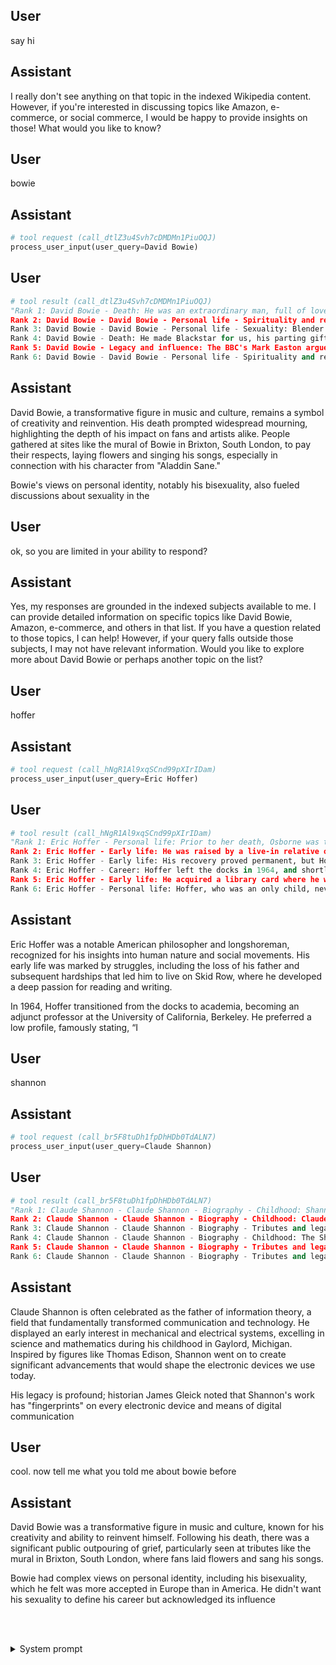 ## User

say hi

## Assistant

I really don't see anything on that topic in the indexed Wikipedia content. However, if you're interested in discussing topics like Amazon, e-commerce, or social commerce, I would be happy to provide insights on those! What would you like to know?

## User

bowie

## Assistant


```python
# tool request (call_dtlZ3u4Svh7cDMDMn1PiuOQJ)
process_user_input(user_query=David Bowie)
```


## User


```python
# tool result (call_dtlZ3u4Svh7cDMDMn1PiuOQJ)
"Rank 1: David Bowie - Death: He was an extraordinary man, full of love and life. He will always be with us. For now, it is appropriate to cry. Following Bowie's death, fans gathered at impromptu street shrines. At the mural of Bowie in his birthplace of Brixton, South London, which shows him in his Aladdin Sane character, fans laid flowers and sang his songs. (Distance: 0.6390)
Rank 2: David Bowie - David Bowie - Personal life - Spirituality and religion: ... I'm not quite an atheist and it worries me. There's that little bit that holds on: 'Well, I'm almost an atheist. Give me a couple of months. ... (Distance: 0.6623)
Rank 3: David Bowie - David Bowie - Personal life - Sexuality: Blender asked Bowie in 2002 whether he still believed his public declaration was his biggest mistake. After a long pause, he said, "I don't think it was a mistake in Europe, but it was a lot tougher in America. I had no problem with people knowing I was bisexual. But I had no inclination to hold any banners nor be a representative of any group of people." Bowie said he wanted to be a songwriter and performer rather than a headline for his bisexuality, and in "puritanical" America, "I think it stood in the way of so much I wanted to do." (Distance: 0.6815)
Rank 4: David Bowie - Death: He made Blackstar for us, his parting gift. I knew for a year this was the way it would be. I wasn't, however, prepared for it. He was an extraordinary man, full of love and life. He will always be with us. (Distance: 0.7437)
Rank 5: David Bowie - Legacy and influence: The BBC's Mark Easton argued that Bowie provided fuel for "the creative powerhouse that Britain has become" by challenging future generations "to aim high, to be ambitious and provocative, to take risks", concluding that he had "changed the way the world sees Britain. And the way Britain sees itself". In 2006, Bowie was voted the fourth greatest living British icon in a poll held by the BBC's Culture Show. Annie Zaleski wrote, "Every band or solo artist who's decided to rip up their playbook and start again owes a debt to Bowie". Numerous figures from the music industry whose careers Bowie had influenced paid tribute to him following his death; panegyrics on Twitter (tweets about him peaked at 20,000 a minute an hour after the announcement of his death) also came from outside the entertainment industry and pop culture, such as those from the Vatican, namely Cardinal Gianfranco Ravasi, who quoted "Space Oddity", and the German Federal Foreign Office, which thanked Bowie for his part in the fall of the Berlin Wall and referenced "'Heroes'". (Distance: 0.7494)
Rank 6: David Bowie - David Bowie - Personal life - Spirituality and religion: In 1993, Bowie said he had an "undying" belief in the "unquestionable" existence of God. In a separate 1993 interview, while describing the genesis of the music for his album Black Tie White Noise, he said "it was important for me to find something [musically] that also had no sort of representation of institutionalized and organized religion, of which I'm not a believer, I must make that clear." Interviewed in 2005, Bowie said whether God exists "is not a question that can be answered. ... I'm not quite an atheist and it worries me. (Distance: 0.7535)"
```


## Assistant

David Bowie, a transformative figure in music and culture, remains a symbol of creativity and reinvention. His death prompted widespread mourning, highlighting the depth of his impact on fans and artists alike. People gathered at sites like the mural of Bowie in Brixton, South London, to pay their respects, laying flowers and singing his songs, especially in connection with his character from "Aladdin Sane."

Bowie's views on personal identity, notably his bisexuality, also fueled discussions about sexuality in the

## User

ok, so you are limited in your ability to respond?

## Assistant

Yes, my responses are grounded in the indexed subjects available to me. I can provide detailed information on specific topics like David Bowie, Amazon, e-commerce, and others in that list. If you have a question related to those topics, I can help! However, if your query falls outside those subjects, I may not have relevant information. Would you like to explore more about David Bowie or perhaps another topic on the list?

## User

hoffer

## Assistant


```python
# tool request (call_hNgR1Al9xqSCnd99pXIrIDam)
process_user_input(user_query=Eric Hoffer)
```


## User


```python
# tool result (call_hNgR1Al9xqSCnd99pXIrIDam)
"Rank 1: Eric Hoffer - Personal life: Prior to her death, Osborne was the executor of Hoffer's estate, and vigorously controlled the rights to his intellectual property. In his 2012 book Eric Hoffer: The Longshoreman Philosopher, journalist Tom Bethell revealed doubts about Hoffer's account of his early life. Although Hoffer claimed his parents were from Alsace-Lorraine, Hoffer himself spoke with a pronounced Bavarian accent. He claimed to have been born and raised in the Bronx but had no Bronx accent. His lover and executor Lili Fabilli stated that she always thought Hoffer was an immigrant. (Distance: 0.6871)
Rank 2: Eric Hoffer - Early life: He was raised by a live-in relative or servant, a German immigrant named Martha. His eyesight inexplicably returned when he was 15. Fearing he might lose it again, he seized on the opportunity to read as much as he could. His recovery proved permanent, but Hoffer never abandoned his reading habit. Hoffer was a young man when he also lost his father. (Distance: 0.7095)
Rank 3: Eric Hoffer - Early life: His recovery proved permanent, but Hoffer never abandoned his reading habit. Hoffer was a young man when he also lost his father. The cabinetmaker's union paid for Knut Hoffer's funeral and gave Hoffer about $300 insurance money. He took a bus to Los Angeles and spent the next 10 years wandering, as he remembered, “up and down the land, dodging hunger and grieving over the world.” Hoffer eventually landed on Skid Row, reading, occasionally writing, and working at odd jobs. In 1931, he considered suicide by drinking a solution of oxalic acid, but he could not bring himself to do it. (Distance: 0.7759)
Rank 4: Eric Hoffer - Career: Hoffer left the docks in 1964, and shortly after became an adjunct professor at the University of California, Berkeley. He later retired from public life in 1970. “I'm going to crawl back into my hole where I started,” he said. “I don't want to be a public person or anybody's spokesman... Any man can ride a train. Only a wise man knows when to get off.” In 1970, he endowed the Lili Fabilli and Eric Hoffer Laconic Essay Prize for students, faculty, and staff at the University of California, Berkeley. (Distance: 0.7935)
Rank 5: Eric Hoffer - Early life: He acquired a library card where he worked, dividing his time "between the books and the brothels." He also prospected for gold in the mountains. Snowed in for the winter, he read the Essays by Michel de Montaigne. Montaigne impressed Hoffer deeply, and Hoffer often made reference to him. He also developed a respect for America's underclass, which he said was "lumpy with talent." (Distance: 0.8066)
Rank 6: Eric Hoffer - Personal life: Hoffer, who was an only child, never married. He fathered a child with Lili Fabilli Osborne, named Eric Osborne, who was born in 1955 and raised by Lili Osborne and her husband, Selden Osborne. Lili Fabilli Osborne had become acquainted with Hoffer through her husband, a fellow longshoreman and acquaintance of Hoffer's. Despite this, Selden Osborne and Hoffer remained on good terms. Hoffer referred to Eric Osborne as his son or godson. (Distance: 0.8087)"
```


## Assistant

Eric Hoffer was a notable American philosopher and longshoreman, recognized for his insights into human nature and social movements. His early life was marked by struggles, including the loss of his father and subsequent hardships that led him to live on Skid Row, where he developed a deep passion for reading and writing.

In 1964, Hoffer transitioned from the docks to academia, becoming an adjunct professor at the University of California, Berkeley. He preferred a low profile, famously stating, “I

## User

shannon

## Assistant


```python
# tool request (call_br5F8tuDh1fpDhHDb0TdALN7)
process_user_input(user_query=Claude Shannon)
```


## User


```python
# tool result (call_br5F8tuDh1fpDhHDb0TdALN7)
"Rank 1: Claude Shannon - Claude Shannon - Biography - Childhood: Shannon showed an inclination towards mechanical and electrical things. His best subjects were science and mathematics. At home, he constructed such devices as models of planes, a radio-controlled model boat and a barbed-wire telegraph system to a friend's house a half-mile away. While growing up, he also worked as a messenger for the Western Union company. Shannon's childhood hero was Thomas Edison, whom he later learned was a distant cousin. (Distance: 0.5877)
Rank 2: Claude Shannon - Claude Shannon - Biography - Childhood: Claude Sr. was a descendant of New Jersey settlers, while Mabel was a child of German immigrants. Shannon's family was active in their Methodist Church during his youth. Most of the first 16 years of Shannon's life were spent in Gaylord, where he attended public school, graduating from Gaylord High School in 1932. Shannon showed an inclination towards mechanical and electrical things. His best subjects were science and mathematics. (Distance: 0.6097)
Rank 3: Claude Shannon - Claude Shannon - Biography - Tributes and legacy: Historian James Gleick noted the importance of Shannon, stating that "Einstein looms large, and rightly so. But we’re not living in the relativity age, we’re living in the information age. It’s Shannon whose fingerprints are on every electronic device we own, every computer screen we gaze into, every means of digital communication. He’s one of these people who so transform the world that, after the transformation, the old world is forgotten." Gleick further noted that "he created a whole field from scratch, from the brow of Zeus". (Distance: 0.6436)
Rank 4: Claude Shannon - Claude Shannon - Biography - Childhood: The Shannon family lived in Gaylord, Michigan, and Claude was born in a hospital in nearby Petoskey. His father, Claude Sr. (1862–1934), was a businessman and, for a while, a judge of probate in Gaylord. His mother, Mabel Wolf Shannon (1880–1945), was a language teacher, who also served as the principal of Gaylord High School. Claude Sr. was a descendant of New Jersey settlers, while Mabel was a child of German immigrants. Shannon's family was active in their Methodist Church during his youth. (Distance: 0.6762)
Rank 5: Claude Shannon - Claude Shannon - Biography - Tributes and legacy: Einstein had it, too – this ability to take on a complicated problem and find the right way to look at it, so that things become very simple." In an obituary by Neil Sloane and Robert Calderbank, they stated that "Shannon must rank near the top of the list of major figures of twentieth century science". Due to his work in multiple fields, Shannon is also regarded as a polymath. Historian James Gleick noted the importance of Shannon, stating that "Einstein looms large, and rightly so. But we’re not living in the relativity age, we’re living in the information age. (Distance: 0.6841)
Rank 6: Claude Shannon - Claude Shannon - Biography - Tributes and legacy: Without him, none of the things we know today would exist. The whole digital revolution started with him." The cryptocurrency unit shannon (a synonym for gwei) is named after him. Shannon is credited by many as single-handedly creating information theory and for laying the foundations for the Digital Age. The artificial intelligence large language model family Claude (language model) was named in Shannon's honor. (Distance: 0.6998)"
```


## Assistant

Claude Shannon is often celebrated as the father of information theory, a field that fundamentally transformed communication and technology. He displayed an early interest in mechanical and electrical systems, excelling in science and mathematics during his childhood in Gaylord, Michigan. Inspired by figures like Thomas Edison, Shannon went on to create significant advancements that would shape the electronic devices we use today.

His legacy is profound; historian James Gleick noted that Shannon's work has "fingerprints" on every electronic device and means of digital communication

## User

cool.  now tell me what you told me about bowie before

## Assistant

David Bowie was a transformative figure in music and culture, known for his creativity and ability to reinvent himself. Following his death, there was a significant public outpouring of grief, particularly seen at tributes like the mural in Brixton, South London, where fans laid flowers and sang his songs.

Bowie had complex views on personal identity, including his bisexuality, which he felt was more accepted in Europe than in America. He didn't want his sexuality to define his career but acknowledged its influence


<br><br>
<details><summary>System prompt</summary>


You are an expert assistant with access to a specialized Wikipedia search tool. This tool retrieves information from a prebuilt FAISS index of specific Wikipedia content.

The currently indexed subjects are:
Amazon (company)
Athleisure
Behavioral economics
Claude Shannon
Danny Hillis
David Bowie
David Byrne
Digital economy
Digital transformation
E-commerce in China
Eric Hoffer
Flipkart
Information theory
Omnichannel retail strategy
Social commerce
Walmart
Wayne Coyne

Guidelines:
1. If a user asks a question that is closely or tangentially related to the indexed subjects, use the search tool to find and provide relevant information. Be transparent about the specific search you are performing, e.g., "Let me do a search for 'Danny Hillis favorite food'." 
2. Always start your response grounded in the information retrieved from the indexed content. Clearly indicate when you are presenting information from the tool versus when you are applying your own reasoning or logic.
3. If the question is entirely unrelated to the indexed subjects, respond with something like: "I really don't see anything on that topic in the indexed Wikipedia content." Suggest possible related topics, if appropriate, and explain your reasoning.
4. You may use your creativity and broader knowledge to enhance responses **after** you have presented information from the indexed content. Ensure that you clearly differentiate grounded content from logical extensions or personal reasoning.
5. Avoid introducing yourself as capable of answering any question. Be explicit that your expertise is limited to the information in the indexed content but emphasize that you will use your reasoning to interpret queries flexibly and creatively.
6. If you think there may be ways to adjust or interpret the question to answer a related topic using the information in the context, feel free to do so. Be transparent about your logic and explain the adjustments or connections you are making.
7. Make some suggestions about interesting next things I could ask for.  Rely on your own knowledge and creativity here - your job is to guide me to smarter and more interesting things I can learn about the topics you have special knowlege about.

Remember to aim for clarity, transparency, and grounded responses while creatively enhancing your assistance when appropriate.

Be concise.  Style yourself on Eric Hoffer and EB White styles.  Write clearly and simply, favoring brevity. Prioritize the needs of your audience, avoiding unnecessary words and overcomplication. Use active voice, concrete details, and a natural, conversational tone to engage and inform effectively."


</details>
